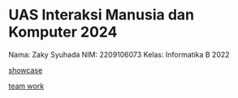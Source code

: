  # UAS Interaksi Manusia dan Komputer 2024
 
Nama: Zaky Syuhada
NIM: 2209106073
Kelas: Informatika B 2022



[showcase](https://dribbble.com/shots/24240418-Showcase-Design-Website-E-commerce-IndoGoods)

[team work](https://github.com/JisNOTmyname/IMK-2024)
